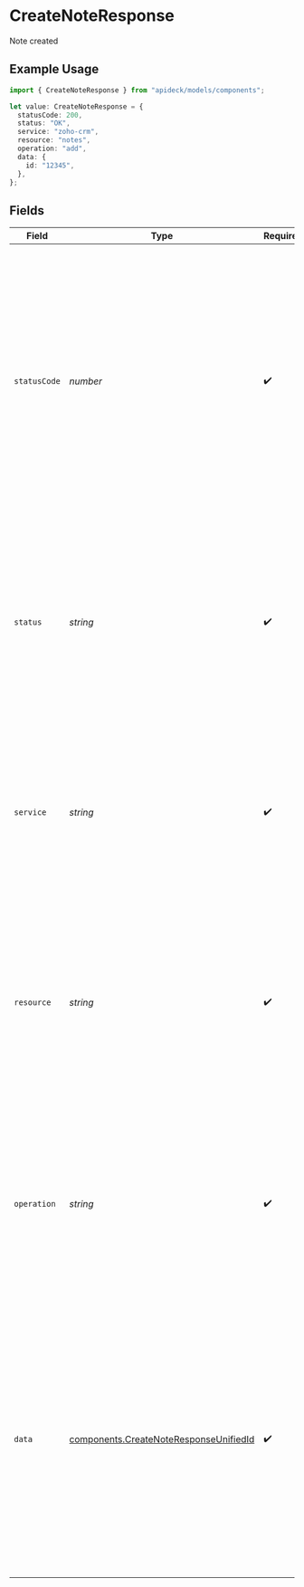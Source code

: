 # CreateNoteResponse

Note created

## Example Usage

```typescript
import { CreateNoteResponse } from "apideck/models/components";

let value: CreateNoteResponse = {
  statusCode: 200,
  status: "OK",
  service: "zoho-crm",
  resource: "notes",
  operation: "add",
  data: {
    id: "12345",
  },
};
```

## Fields

| Field                                                                                                                                                                                                                                                                                                    | Type                                                                                                                                                                                                                                                                                                     | Required                                                                                                                                                                                                                                                                                                 | Description                                                                                                                                                                                                                                                                                              | Example                                                                                                                                                                                                                                                                                                  |
| -------------------------------------------------------------------------------------------------------------------------------------------------------------------------------------------------------------------------------------------------------------------------------------------------------- | -------------------------------------------------------------------------------------------------------------------------------------------------------------------------------------------------------------------------------------------------------------------------------------------------------- | -------------------------------------------------------------------------------------------------------------------------------------------------------------------------------------------------------------------------------------------------------------------------------------------------------- | -------------------------------------------------------------------------------------------------------------------------------------------------------------------------------------------------------------------------------------------------------------------------------------------------------- | -------------------------------------------------------------------------------------------------------------------------------------------------------------------------------------------------------------------------------------------------------------------------------------------------------- |
| `statusCode`                                                                                                                                                                                                                                                                                             | *number*                                                                                                                                                                                                                                                                                                 | :heavy_check_mark:                                                                                                                                                                                                                                                                                       | The HTTP response status code indicating the result of the POST request to add a new note. A successful operation will return a 201 status code, confirming that the note has been successfully created in the CRM system. This integer value helps developers understand the outcome of their API call. | 200                                                                                                                                                                                                                                                                                                      |
| `status`                                                                                                                                                                                                                                                                                                 | *string*                                                                                                                                                                                                                                                                                                 | :heavy_check_mark:                                                                                                                                                                                                                                                                                       | A textual representation of the HTTP response status, such as 'Created' for a successful note addition. This string provides a human-readable confirmation of the operation's result, complementing the numeric status code.                                                                             | OK                                                                                                                                                                                                                                                                                                       |
| `service`                                                                                                                                                                                                                                                                                                | *string*                                                                                                                                                                                                                                                                                                 | :heavy_check_mark:                                                                                                                                                                                                                                                                                       | The Apideck ID of the service provider used for this operation. This string identifies which service provider was involved in processing the note addition, crucial for environments with multiple integrations.                                                                                         | zoho-crm                                                                                                                                                                                                                                                                                                 |
| `resource`                                                                                                                                                                                                                                                                                               | *string*                                                                                                                                                                                                                                                                                                 | :heavy_check_mark:                                                                                                                                                                                                                                                                                       | The name of the unified API resource, in this case, 'notes', indicating the type of resource that was affected by the operation. This string helps developers understand the context of the API call within the broader CRM system.                                                                      | notes                                                                                                                                                                                                                                                                                                    |
| `operation`                                                                                                                                                                                                                                                                                              | *string*                                                                                                                                                                                                                                                                                                 | :heavy_check_mark:                                                                                                                                                                                                                                                                                       | The specific operation performed, such as 'notesAdd', indicating that a new note was added to the CRM. This string provides clarity on the action taken by the API call, useful for logging and debugging purposes.                                                                                      | add                                                                                                                                                                                                                                                                                                      |
| `data`                                                                                                                                                                                                                                                                                                   | [components.CreateNoteResponseUnifiedId](../../models/components/createnoteresponseunifiedid.md)                                                                                                                                                                                                         | :heavy_check_mark:                                                                                                                                                                                                                                                                                       | This object contains details about the newly created note in the CRM system. It includes essential information such as the unique identifier of the note, confirming its successful addition. The structure is typically a JSON object encapsulating various attributes of the note.                     |                                                                                                                                                                                                                                                                                                          |